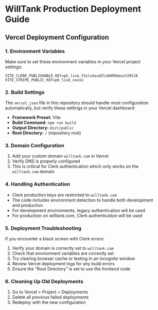 # WillTank Production Deployment Guide

## Vercel Deployment Configuration

### 1. Environment Variables

Make sure to set these environment variables in your Vercel project settings:

```
VITE_CLERK_PUBLISHABLE_KEY=pk_live_Y2xlcmsud2lsbHRhbmsuY29tJA
VITE_STRIPE_PUBLIC_KEY=pk_live_xxxxx
```

### 2. Build Settings

The `vercel.json` file in this repository should handle most configuration automatically, but verify these settings in your Vercel dashboard:

- **Framework Preset:** Vite
- **Build Command:** `npm run build`
- **Output Directory:** `dist/public`
- **Root Directory:** `/` (repository root)

### 3. Domain Configuration

1. Add your custom domain `willtank.com` in Vercel
2. Verify DNS is properly configured
3. This is critical for Clerk authentication which only works on the `willtank.com` domain

### 4. Handling Authentication

- Clerk production keys are restricted to `willtank.com`
- The code includes environment detection to handle both development and production
- For development environments, legacy authentication will be used
- For production on willtank.com, Clerk authentication will be used

### 5. Deployment Troubleshooting

If you encounter a black screen with Clerk errors:

1. Verify your domain is correctly set to `willtank.com`
2. Check that environment variables are correctly set
3. Try clearing browser cache or testing in an incognito window
4. Review Vercel deployment logs for any build errors
5. Ensure the "Root Directory" is set to use the frontend code

### 6. Cleaning Up Old Deployments

1. Go to Vercel > Project > Deployments
2. Delete all previous failed deployments
3. Redeploy with the new configuration